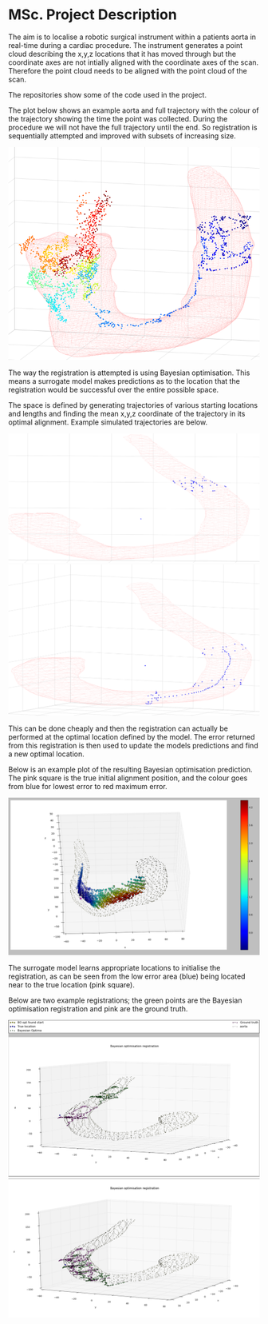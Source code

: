 # MSc. Project Description
The aim is to localise a robotic surgical instrument within a patients aorta in real-time during a cardiac procedure. The instrument generates a point cloud describing the x,y,z locations that it has moved through but the coordinate axes are not intially aligned with the coordinate axes of the scan. Therefore the point cloud needs to be aligned with the point cloud of the scan.

The repositories show some of the code used in the project.

The plot below shows an example aorta and full trajectory with the colour of the trajectory showing the time the point was collected. During the procedure we will not have the full trajectory until the end. So registration is sequentially attempted and improved with subsets of increasing size.

![Aorta and trajectory](project_description_images/aorta_and_traj.png)

The way the registration is attempted is using Bayesian optimisation. This means a surrogate model makes predictions as to the location that the registration would be successful over the entire possible space.

The space is defined by generating trajectories of various starting locations and lengths and finding the mean x,y,z coordinate of the trajectory in its optimal alignment. Example simulated trajectories are below.

![Simulated trajectory one](project_description_images/sim_traj1.png)
![Simulated trajectory two](project_description_images/sim_traj2.png)

This can be done cheaply and then the registration can actually be performed at the optimal location defined by the model. The error returned from this registration is then used to update the models predictions and find a new optimal location.

Below is an example plot of the resulting Bayesian optimisation prediction. The pink square is the true initial alignment position, and the colour goes from blue for lowest error to red maximum error.

![Bayesian optimisation predictions](project_description_images/bo_predictions.png)

The surrogate model learns appropriate locations to initialise the registration, as can be seen from the low error area (blue) being located near to the true location (pink square).

Below are two example registrations; the green points are the Bayesian optimisation registration and pink are the ground truth.

![Bayesian registration one](project_description_images/BO_reg.png)
![Bayesian registration two](project_description_images/BO_reg2.png)
